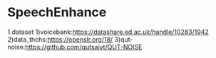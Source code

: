 # SpeechEnhance
1.dataset
  1)voicebank:https://datashare.ed.ac.uk/handle/10283/1942
  2)data_thchs:https://openslr.org/18/
  3)qut-noise:https://github.com/qutsaivt/QUT-NOISE
